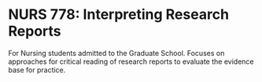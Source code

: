# NURS 778: Interpreting Research Reports

For Nursing students admitted to the Graduate School. Focuses on approaches for critical reading of research reports to evaluate the evidence base for practice.